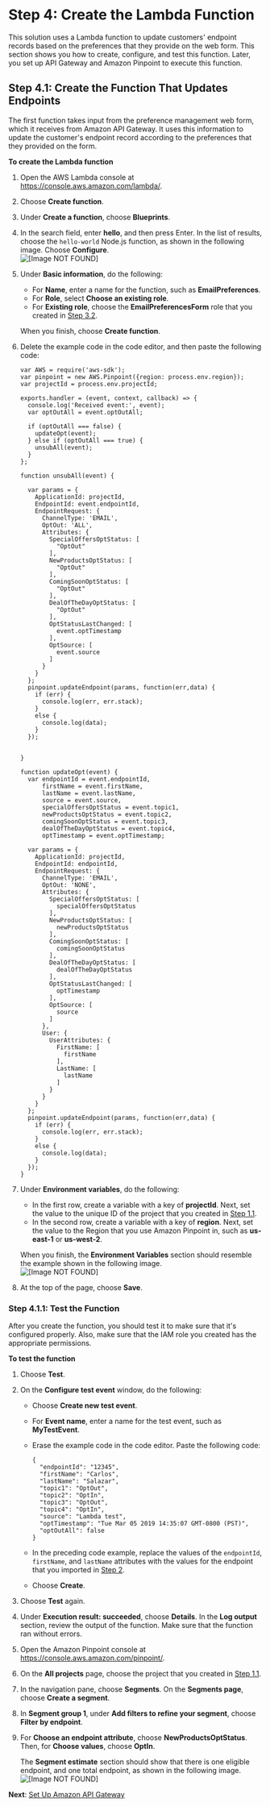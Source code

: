 # Step 4: Create the Lambda Function<a name="tutorials-email-prefs-part-4"></a>

This solution uses a Lambda function to update customers' endpoint records based on the preferences that they provide on the web form\. This section shows you how to create, configure, and test this function\. Later, you set up API Gateway and Amazon Pinpoint to execute this function\.

## Step 4\.1: Create the Function That Updates Endpoints<a name="tutorials-email-prefs-part-4-create-register-function"></a>

The first function takes input from the preference management web form, which it receives from Amazon API Gateway\. It uses this information to update the customer's endpoint record according to the preferences that they provided on the form\.

**To create the Lambda function**

1. Open the AWS Lambda console at [https://console\.aws\.amazon\.com/lambda/](https://console.aws.amazon.com/lambda/)\.

1. Choose **Create function**\.

1. Under **Create a function**, choose **Blueprints**\.

1. In the search field, enter **hello**, and then press Enter\. In the list of results, choose the `hello-world` Node\.js function, as shown in the following image\. Choose **Configure**\.  
![\[Image NOT FOUND\]](http://docs.aws.amazon.com/pinpoint/latest/developerguide/images/SMS_Reg_Tutorial_LAM_Step1.4.png)

1. Under **Basic information**, do the following:
   + For **Name**, enter a name for the function, such as **EmailPreferences**\.
   + For **Role**, select **Choose an existing role**\.
   + For **Existing role**, choose the **EmailPreferencesForm** role that you created in [Step 3\.2](tutorials-email-prefs-part-3.md#tutorials-email-prefs-part-3-create-role)\.

   When you finish, choose **Create function**\.

1. Delete the example code in the code editor, and then paste the following code:

   ```
   var AWS = require('aws-sdk');
   var pinpoint = new AWS.Pinpoint({region: process.env.region}); 
   var projectId = process.env.projectId;
   
   exports.handler = (event, context, callback) => {
     console.log('Received event:', event);
     var optOutAll = event.optOutAll;
     
     if (optOutAll === false) { 
       updateOpt(event);
     } else if (optOutAll === true) {
       unsubAll(event);
     }
   };
   
   function unsubAll(event) {
     
     var params = {
       ApplicationId: projectId,
       EndpointId: event.endpointId,
       EndpointRequest: {
         ChannelType: 'EMAIL',
         OptOut: 'ALL',
         Attributes: {
           SpecialOffersOptStatus: [
             "OptOut"
           ],
           NewProductsOptStatus: [
             "OptOut"
           ],
           ComingSoonOptStatus: [
             "OptOut"
           ], 
           DealOfTheDayOptStatus: [
             "OptOut"
           ], 
           OptStatusLastChanged: [
             event.optTimestamp
           ], 
           OptSource: [
             event.source
           ]
         }
       }
     };
     pinpoint.updateEndpoint(params, function(err,data) {
       if (err) {
         console.log(err, err.stack);
       }
       else {
         console.log(data);
       }
     });
     
     
   }
   
   function updateOpt(event) {
     var endpointId = event.endpointId,
         firstName = event.firstName,
         lastName = event.lastName,
         source = event.source,
         specialOffersOptStatus = event.topic1,
         newProductsOptStatus = event.topic2,
         comingSoonOptStatus = event.topic3,
         dealOfTheDayOptStatus = event.topic4,
         optTimestamp = event.optTimestamp;
     
     var params = {
       ApplicationId: projectId,
       EndpointId: endpointId,
       EndpointRequest: {
         ChannelType: 'EMAIL',
         OptOut: 'NONE',
         Attributes: {
           SpecialOffersOptStatus: [
             specialOffersOptStatus
           ],
           NewProductsOptStatus: [
             newProductsOptStatus
           ],
           ComingSoonOptStatus: [
             comingSoonOptStatus
           ], 
           DealOfTheDayOptStatus: [
             dealOfTheDayOptStatus
           ], 
           OptStatusLastChanged: [
             optTimestamp
           ], 
           OptSource: [
             source
           ]
         },
         User: {
           UserAttributes: {
             FirstName: [
               firstName
             ],
             LastName: [
               lastName
             ]
           }
         }
       }
     };
     pinpoint.updateEndpoint(params, function(err,data) {
       if (err) {
         console.log(err, err.stack);
       }
       else {
         console.log(data);
       }
     });
   }
   ```

1. Under **Environment variables**, do the following:
   + In the first row, create a variable with a key of **projectId**\. Next, set the value to the unique ID of the project that you created in [Step 1\.1](tutorials-email-prefs-part-1.md#tutorials-email-prefs-part-1-create-project)\.
   + In the second row, create a variable with a key of **region**\. Next, set the value to the Region that you use Amazon Pinpoint in, such as **us\-east\-1** or **us\-west\-2**\.

   When you finish, the **Environment Variables** section should resemble the example shown in the following image\.  
![\[Image NOT FOUND\]](http://docs.aws.amazon.com/pinpoint/latest/developerguide/images/Email_Prefs_Tutorial_LAM_Step4.1_7.png)

1. At the top of the page, choose **Save**\.

### Step 4\.1\.1: Test the Function<a name="tutorials-email-prefs-part-4-create-register-function-test"></a>

After you create the function, you should test it to make sure that it's configured properly\. Also, make sure that the IAM role you created has the appropriate permissions\.

**To test the function**

1. Choose **Test**\.

1. On the **Configure test event** window, do the following:
   + Choose **Create new test event**\.
   + For **Event name**, enter a name for the test event, such as **MyTestEvent**\.
   + Erase the example code in the code editor\. Paste the following code:

     ```
     {
       "endpointId": "12345",
       "firstName": "Carlos",
       "lastName": "Salazar",
       "topic1": "OptOut",
       "topic2": "OptIn",
       "topic3": "OptOut",
       "topic4": "OptIn",
       "source": "Lambda test",
       "optTimestamp": "Tue Mar 05 2019 14:35:07 GMT-0800 (PST)",
       "optOutAll": false
     }
     ```
   + In the preceding code example, replace the values of the `endpointId`, `firstName`, and `lastName` attributes with the values for the endpoint that you imported in [Step 2](tutorials-email-prefs-part-2.md#tutorials-email-prefs-part-2-import)\.
   + Choose **Create**\.

1. Choose **Test** again\.

1. Under **Execution result: succeeded**, choose **Details**\. In the **Log output** section, review the output of the function\. Make sure that the function ran without errors\.

1. Open the Amazon Pinpoint console at [https://console\.aws\.amazon\.com/pinpoint/](https://console.aws.amazon.com/pinpoint/)\.

1. On the **All projects** page, choose the project that you created in [Step 1\.1](tutorials-email-prefs-part-1.md#tutorials-email-prefs-part-1-create-project)\.

1. In the navigation pane, choose **Segments**\. On the **Segments page**, choose **Create a segment**\.

1. In **Segment group 1**, under **Add filters to refine your segment**, choose **Filter by endpoint**\.

1. For **Choose an endpoint attribute**, choose **NewProductsOptStatus**\. Then, for **Choose values**, choose **OptIn**\.

   The **Segment estimate** section should show that there is one eligible endpoint, and one total endpoint, as shown in the following image\.  
![\[Image NOT FOUND\]](http://docs.aws.amazon.com/pinpoint/latest/developerguide/images/Email_Prefs_Tutorial_LAM_Step4.1.1_9.png)

**Next**: [Set Up Amazon API Gateway](tutorials-email-prefs-part-5.md)
